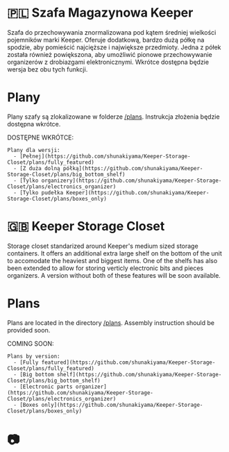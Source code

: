 # 🇵🇱 Szafa Magazynowa Keeper
Szafa do przechowywania znormalizowana pod kątem średniej wielkości pojemników marki Keeper. Oferuje dodatkową, bardzo dużą półkę na spodzie, aby pomieścić najcięższe i największe przedmioty. Jedna z półek została również powiększona, aby umożliwić pionowe przechowywanie organizerów z drobiazgami elektronicznymi. Wkrótce dostępna będzie wersja bez obu tych funkcji.

# Plany
Plany szafy są zlokalizowane w folderze [/plans](https://github.com/shunakiyama/Keeper-Storage-Closet/plans). Instrukcja złożenia będzie dostępna wkrótce.

DOSTĘPNE WKRÓTCE:
```
Plany dla wersji:
  - [Pełnej](https://github.com/shunakiyama/Keeper-Storage-Closet/plans/fully_featured)
  - [Z duża dolną półką](https://github.com/shunakiyama/Keeper-Storage-Closet/plans/big_bottom_shelf)
  - [Tylko organizery](https://github.com/shunakiyama/Keeper-Storage-Closet/plans/electronics_organizer)
  - [Tylko pudełka Keeper](https://github.com/shunakiyama/Keeper-Storage-Closet/plans/boxes_only)
```

# 🇬🇧 Keeper Storage Closet
Storage closet standarized around Keeper's medium sized storage containers. It offers an additional extra large shelf on the bottom of the unit to accomodate the heaviest and biggest items. One of the shelfs has also been extended to allow for storing verticly electronic bits and pieces organizers. A version without both of these features will be soon available.

# Plans
Plans are located in the directory [/plans](https://github.com/shunakiyama/Keeper-Storage-Closet/plans). Assembly instruction should be provided soon.

COMING SOON:
```
Plans by version:
  - [Fully featured](https://github.com/shunakiyama/Keeper-Storage-Closet/plans/fully_featured)
  - [Big bottom shelf](https://github.com/shunakiyama/Keeper-Storage-Closet/plans/big_bottom_shelf)
  - [Electronic parts organizer](https://github.com/shunakiyama/Keeper-Storage-Closet/plans/electronics_organizer)
  - [Boxes only](https://github.com/shunakiyama/Keeper-Storage-Closet/plans/boxes_only)
```
# 📷


